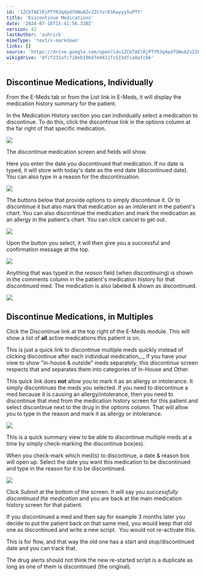 ```yaml
---
id: '1ZCbTAElRjPTfR3q4pdfUWuAZv2ZCYvrESKwyyy5uPTY'
title: 'Discontinue Medications'
date: '2024-07-18T15:41:56.330Z'
version: 42
lastAuthor: 'auhrick'
mimeType: 'text/x-markdown'
links: []
source: 'https://drive.google.com/open?id=1ZCbTAElRjPTfR3q4pdfUWuAZv2ZCYvrESKwyyy5uPTY'
wikigdrive: '0fcf231afc718eb196d7e9411fc515dfca8afcb6'
---
```

## Discontinue Medications, Individually

From the E-Meds tab or from the List link in E-Meds, it will display the medication history summary for the patient.

In the Medication History section you can individually select a medication to discontinue. To do this, click the discontinue link in the options column at the far right of that specific medication.

![](../discontinue-medications.assets/bd6e69bce02c444b0aa73343956ccfd3.png)

The discontinue medication screen and fields will show.

Here you enter the date you discontinued that medication. If no date is typed, it will store with today's date as the end date (discontinued date). You can also type in a reason for the discontinuation.

![](../discontinue-medications.assets/1330d1bbd59e9a33ca60eebc31fdb722.png)

The buttons below that provide options to simply discontinue it. Or to discontinue it but also mark that medication as an intolerant in the patient's chart. You can also discontinue the medication and mark the medication as an allergy in the patient's chart. You can click cancel to get out.

![](../discontinue-medications.assets/48610475736ead9173807145327e49a3.png)

Upon the button you select, it will then give you a successful and confirmation message at the top.

![](../discontinue-medications.assets/aa1987e38aaed0228c40c04261caccb3.png)

Anything that was typed in the *reason* field (when discontinuing) is shown in the comments column in the patient's medication history for that discontinued med. The medication is also labeled & shown as discontinued.

![](../discontinue-medications.assets/29e6e579307bbf7e5c4e7dc79576d5ee.png)

## Discontinue Medications, in Multiples

Click the Discontinue link at the top right of the E-Meds module. This will show a list of **all** active medications this patient is on.

This is just a quick link to discontinue multiple meds quickly instead of clicking discontinue after each individual medication_._ If you have your view to show "in-house & outside" meds separately; this *discontinue* screen respects that and separates them into categories of In-House and Other.

This quick link does **not** allow you to mark it as an allergy or intolerance. It simply discontinues the meds you selected. If you need to discontinue a med because it is causing an allergy/intolerance, then you need to discontinue that med from the medication history screen for this patient and select discontinue next to the drug in the options column. That will allow you to type in the reason and mark it as allergy or intolerance.

![](../discontinue-medications.assets/d54ef03ce1f92adfd0a597f56bd97dc0.png)

This is a quick summary view to be able to discontinue multiple meds at a time by simply check-marking the discontinue box(es).

When you check-mark which med(s) to discontinue, a date & reason box will open up. Select the date you want this medication to be discontinued and type in the reason for it to be discontinued.

![](../discontinue-medications.assets/adad2578909e9e61029e0a8b61ae146c.png)

Click *Submit* at the bottom of the screen. It will say you *successfully discontinued the medication* and you are back at the main medication history screen for that patient.

If you discontinued a med and then say for example 3 months later you decide to put the patient back on that same med, you would keep that old one as discontinued and write a new script.  You would not re-activate this.

This is for flow, and that way the old one has a start and stop/discontinued date and you can track that.

The drug alerts should not think the new re-started script is a duplicate as long as one of them is discontinued (the original).
